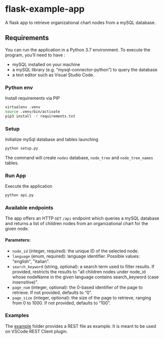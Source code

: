 # flask-example-app

A flask app to retrieve organizational chart nodes from a mySQL database.

## Requirements

You can run the application in a Python 3.7 environment.
To execute the program, you’ll need to have :
- mySQL installed on your machine
- a mySQL library (e.g. “mysql-connector-python”) to query the database
- a text editor such as Visual Studio Code.

### Python env

Install requirements via PIP

```bash
virtualenv .venv
source .venv/bin/activate
pip3 install -r requirements.txt
```

### Setup

Initialize mySql database and tables launching
```bash
python setup.py
```
The command will create `nodes` database, `node_tree` and `node_tree_names` tables.

### Run App

Execute the application

```bash
python api.py
```

### Available endpoints

The app offers an HTTP `GET` `/api` endpoint which queries a mySQL database and returns a list of children nodes from an organizational chart for the given node.

#### Parameters:

- `node_id` (integer, required): the unique ID of the selected node.
- `language` (enum, required): language identifier. Possible values: "english", "italian".
- `search_keyword` (string, optional): a search term used to filter results. If provided, restricts the results to "all children nodes under node_id whose nodeName in the given language contains search_keyword (case insensitive)".
- `page_num` (integer, optional): the 0-based identifier of the page to retrieve. If not provided, defaults to “0”.
- `page_size` (integer, optional): the size of the page to retrieve, ranging from 0 to 1000. If not provided, defaults to “100”.

### Examples

The [example](https://github.com/marcocharlie/flask-example-app/tree/master/examples) folder provides a REST file as example. It is meant to be used on VSCode REST Client plugin.